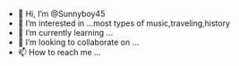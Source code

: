- 👋 Hi, I’m @Sunnyboy45
- 👀 I’m interested in ...most types of music,traveling,history
- 🌱 I’m currently learning ...
- 💞️ I’m looking to collaborate on ...
- 📫 How to reach me ...

<!---
Sunnyboy45/Sunnyboy45 is a ✨ special ✨ repository because its `README.md` (this file) appears on your GitHub profile.
You can click the Preview link to take a look at your changes.
--->
